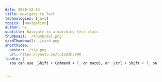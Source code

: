 ```yaml
---
date: 2020-12-13
title: Navigate to Test
technologies: [java]
topics: [navigation]
author: hs
subtitle: Navigate to a matching test class
thumbnail: ./thumbnail.png
cardThumbnail: ./card.png
shortVideo:
  poster: ./tip.png
  url: https://youtu.be/cuIeDZhpvM0
leadin: |
  You can use _Shift + Command + T_ on macOS, or _Ctrl + Shift + T_ on Windows/ Linux, to navigate to a test class and back again.
   

---
```

